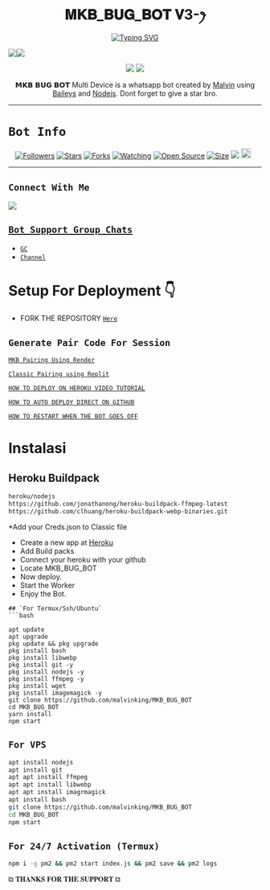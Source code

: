  

<h1 align="center">𝐌𝐊𝐁_𝐁𝐔𝐆_𝐁𝐎𝐓 𝐕3-ꫂ<br></h1>
<p align="center">
<a href="https://git.io/typing-svg"><img src="https://readme-typing-svg.demolab.com?font=Black+Ops+One&size=50&pause=1000&color=1BAFBAFF&center=true&width=910&height=100&lines=THANKS FOR CHOOSING ;𝕄𝕂𝔹_BUG_BOT;WHATSAPP+BUG+BOT;CREATED+BY+Malvin+King;RELEASED+29.06.24" alt="Typing SVG" /></a>
  </p>
  <a><img src='https://i.imgur.com/LyHic3i.gif'/></a><a><img src='https://i.imgur.com/LyHic3i.gif'/></a>
<p align="center">
<img src="https://imgur.com/NYo8MAL.jpeg"/> 
 
<img src="https://telegra.ph/file/e653237d4be6ae8fb6921.jpg" />
</p>

<p align="center">
𝗠𝗞𝗕 𝗕𝗨𝗚 𝗕𝗢𝗧  Multi Device is a whatsapp bot created by <a href="https://github.com/malvinking" target="_blank">Malvin</a> using <a href="https://github.com/adiwajshing/Baileys" target="_blank">Baileys</a> and <a href="https://github.com/nodejs" target="_blank">Nodejs</a>. Dont forget to give a star bro.
</p>



------

# ```Bot Info```
<p align="center">
<a href="https://github.com/malvinking/followers"><img title="Followers" src="https://img.shields.io/github/followers/malvinking?color=red&style=flat-square"></a>
<a href="https://github.com/malvinking/Classic-v3-BUG/stargazers/"><img title="Stars" src="https://img.shields.io/github/stars/malvinking/MKB_BUG_BOT?color=blue&style=flat-square"></a>
<a href="https://github.com/malvinking/MKB_BUG_BOT/network/members"><img title="Forks" src="https://img.shields.io/github/forks/malvinking/MKB_BUG_BOT?color=red&style=flat-square"></a>
<a href="https://github.com/malvinking/MKB_BUG_BOT/watchers"><img title="Watching" src="https://img.shields.io/github/watchers/malvinking/MKB_BUG_BOT?label=Watchers&color=blue&style=flat-square"></a>
<a href="https://github.com/malvinking/MKB_BUG_BOT"><img title="Open Source" src="https://img.shields.io/badge/Author-Classic%20Bot%20Inc.-red?v=103"></a>
<a href="https://github.com/malvinking/MKB_BUG_BOT/"><img title="Size" src="https://img.shields.io/github/repo-size/malvinking/MKB_BUG_BOT?style=flat-square&color=green"></a>
<a href="https://hits.seeyoufarm.com"><img src="https://hits.seeyoufarm.com/api/count/incr/badge.svg?url=https%3A%2F%2Fgithub.com%2Fmalvinking %2FMKB_BUG_BOT&count_bg=%2379C83D&title_bg=%23555555&icon=probot.svg&icon_color=%2300FF6D&title=hits&edge_flat=false"/></a>
<a href="https://github.com/malvinking/MKB_BUG_BOT/graphs/commit-activity"><img height="20" src="https://img.shields.io/badge/Maintained%3F-yes-green.svg"></a>&nbsp;&nbsp;
</p>
<p align='center'>
    </p>

-------

## ```Connect With Me```
<p align="center">

<a href="https://whatsapp.com/channel/0029Vac8SosLY6d7CAFndv3Z"><img src="https://img.shields.io/badge/WhatsApp ?style=for-the-badge&logo=whatsapp&logoColor=white&link=httpshttps://https://whatsapp.com/channel/0029Vac8SosLY6d7CAFndv3Z" /><br>


## ```Bot Support Group Chats```

- [`GC`](https://whatsapp.com/channel/0029Vac8SosLY6d7CAFndv3Z)
- [`Channel`](https://whatsapp.com/channel/0029Vac8SosLY6d7CAFndv3Z)



# Setup For Deployment 👇

- FORK THE REPOSITORY [`Here`](https://github.com/malvinking/MKB_BUG_BOT/fork)

## `Generate Pair Code For Session`

[`MKB Pairing Using Render`](https://classic-v3-session.onrender.com)

[`Classic Pairing using Replit`](https://replit.com/@pesguru02/Classic-Pairing?s=app)

[`HOW TO DEPLOY ON HEROKU VIDEO TUTORIAL`](https://youtu.be/b5gpcwPvtgk?si=Ybg9m7gyDjh9gEwn)

[`HOW TO AUTO DEPLOY DIRECT ON GITHUB`](https://youtu.be/-aOIDVebImo?si=TTl9GayCy3VD5z85)

[`HOW TO RESTART WHEN THE BOT GOES OFF`](https://youtube.com/shorts/o0uLn17pRRs?si=i4VVlhSZLoFdk94u)

# Instalasi
## Heroku Buildpack
```bash
heroku/nodejs
https://github.com/jonathanong/heroku-buildpack-ffmpeg-latest
https://github.com/clhuang/heroku-buildpack-webp-binaries.git
```
*Add your Creds.json to Classic file
* Create a new app at [Heroku](heroku.com)
* Add Build packs
* Connect your heroku with your github
* Locate MKB_BUG_BOT 
* Now deploy.
* Start the Worker
* Enjoy the Bot.

```
## `For Termux/Ssh/Ubuntu`
```bash

apt update
apt upgrade
pkg update && pkg upgrade
pkg install bash
pkg install libwebp
pkg install git -y
pkg install nodejs -y 
pkg install ffmpeg -y 
pkg install wget
pkg install imagemagick -y
git clone https://github.com/malvinking/MKB_BUG_BOT 
cd MKB_BUG_BOT 
yarn install
npm start
```
## `For VPS`
```bash
apt install nodejs 
apt install git 
apt apt install ffmpeg 
apt apt install libwebp 
apt apt install imagrmagick
apt install bash
git clone https://github.com/malvinking/MKB_BUG_BOT 
cd MKB_BUG_BOT 
npm start
```
## `For 24/7 Activation (Termux)`
```bash
npm i -g pm2 && pm2 start index.js && pm2 save && pm2 logs
```

 ⧉ 𝐓𝐇𝐀𝐍𝐊𝐒 𝐅𝐎𝐑 𝐓𝐇𝐄 𝐒𝐔𝐏𝐏𝐎𝐑𝐓 ⧉
